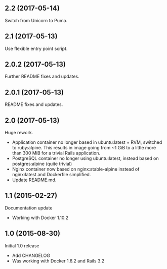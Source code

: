 ## 2.2 (2017-05-14)

Switch from Unicorn to Puma.

## 2.1 (2017-05-13)

Use flexible entry point script.

## 2.0.2 (2017-05-13)

Further README fixes and updates.

## 2.0.1 (2017-05-13)

README fixes and updates.

## 2.0 (2017-05-13)

Huge rework.

  - Application container no longer based in ubuntu:latest + RVM,
    switched to ruby:alpine. This results in image going from
    ~1 GiB to a little more than 300 MiB for a trivial Rails
    application.
  - PostgreSQL container no longer using ubuntu:latest, instead
    based on postgres:alpine (quite trivial)
  - Nginx container now based on nginx:stable-alpine instead of
    nginx:latest and Dockerfile simplified.
  - Update README.md.

## 1.1 (2015-02-27)

Documentation update

  - Working with Docker 1.10.2

## 1.0 (2015-08-30)

Initial 1.0 release

  - Add CHANGELOG
  - Was working with Docker 1.6.2 and Rails 3.2
